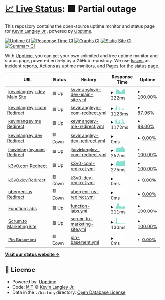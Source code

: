 # [📈 Live Status](https://kevinlangleyjr.upptime.js.org): <!--live status--> **🟧 Partial outage**

This repository contains the open-source uptime monitor and status page for [Kevin Langley Jr.](https://kevinlangleyjr.dev), powered by [Upptime](https://github.com/upptime/upptime).

[![Uptime CI](https://github.com/kevinlangleyjr/upptime/workflows/Uptime%20CI/badge.svg)](https://github.com/kevinlangleyjr/upptime/actions?query=workflow%3A%22Uptime+CI%22)
[![Response Time CI](https://github.com/kevinlangleyjr/upptime/workflows/Response%20Time%20CI/badge.svg)](https://github.com/kevinlangleyjr/upptime/actions?query=workflow%3A%22Response+Time+CI%22)
[![Graphs CI](https://github.com/kevinlangleyjr/upptime/workflows/Graphs%20CI/badge.svg)](https://github.com/kevinlangleyjr/upptime/actions?query=workflow%3A%22Graphs+CI%22)
[![Static Site CI](https://github.com/kevinlangleyjr/upptime/workflows/Static%20Site%20CI/badge.svg)](https://github.com/kevinlangleyjr/upptime/actions?query=workflow%3A%22Static+Site+CI%22)
[![Summary CI](https://github.com/kevinlangleyjr/upptime/workflows/Summary%20CI/badge.svg)](https://github.com/kevinlangleyjr/upptime/actions?query=workflow%3A%22Summary+CI%22)

With [Upptime](https://upptime.js.org), you can get your own unlimited and free uptime monitor and status page, powered entirely by a GitHub repository. We use [Issues](https://github.com/kevinlangleyjr/upptime/issues) as incident reports, [Actions](https://github.com/kevinlangleyjr/upptime/actions) as uptime monitors, and [Pages](https://kevinlangleyjr.upptime.js.org) for the status page.

<!--start: status pages-->
<!-- This summary is generated by Upptime (https://github.com/upptime/upptime) -->
<!-- Do not edit this manually, your changes will be overwritten -->
<!-- prettier-ignore -->
| URL | Status | History | Response Time | Uptime |
| --- | ------ | ------- | ------------- | ------ |
| <img alt="" src="https://icons.duckduckgo.com/ip3/kevinlangleyjr.dev.ico" height="13"> [kevinlangleyjr.dev Main Site](https://kevinlangleyjr.dev) | 🟩 Up | [kevinlangleyjr-dev-main-site.yml](https://github.com/kevinlangleyjr/upptime/commits/HEAD/history/kevinlangleyjr-dev-main-site.yml) | <details><summary><img alt="Response time graph" src="./graphs/kevinlangleyjr-dev-main-site/response-time-week.png" height="20"> 222ms</summary><br><a href="https://status.kevinlangleyjr.dev/history/kevinlangleyjr-dev-main-site"><img alt="Response time 166" src="https://img.shields.io/endpoint?url=https%3A%2F%2Fraw.githubusercontent.com%2Fkevinlangleyjr%2Fupptime%2FHEAD%2Fapi%2Fkevinlangleyjr-dev-main-site%2Fresponse-time.json"></a><br><a href="https://status.kevinlangleyjr.dev/history/kevinlangleyjr-dev-main-site"><img alt="24-hour response time 255" src="https://img.shields.io/endpoint?url=https%3A%2F%2Fraw.githubusercontent.com%2Fkevinlangleyjr%2Fupptime%2FHEAD%2Fapi%2Fkevinlangleyjr-dev-main-site%2Fresponse-time-day.json"></a><br><a href="https://status.kevinlangleyjr.dev/history/kevinlangleyjr-dev-main-site"><img alt="7-day response time 222" src="https://img.shields.io/endpoint?url=https%3A%2F%2Fraw.githubusercontent.com%2Fkevinlangleyjr%2Fupptime%2FHEAD%2Fapi%2Fkevinlangleyjr-dev-main-site%2Fresponse-time-week.json"></a><br><a href="https://status.kevinlangleyjr.dev/history/kevinlangleyjr-dev-main-site"><img alt="30-day response time 211" src="https://img.shields.io/endpoint?url=https%3A%2F%2Fraw.githubusercontent.com%2Fkevinlangleyjr%2Fupptime%2FHEAD%2Fapi%2Fkevinlangleyjr-dev-main-site%2Fresponse-time-month.json"></a><br><a href="https://status.kevinlangleyjr.dev/history/kevinlangleyjr-dev-main-site"><img alt="1-year response time 155" src="https://img.shields.io/endpoint?url=https%3A%2F%2Fraw.githubusercontent.com%2Fkevinlangleyjr%2Fupptime%2FHEAD%2Fapi%2Fkevinlangleyjr-dev-main-site%2Fresponse-time-year.json"></a></details> | <details><summary><a href="https://status.kevinlangleyjr.dev/history/kevinlangleyjr-dev-main-site">100.00%</a></summary><a href="https://status.kevinlangleyjr.dev/history/kevinlangleyjr-dev-main-site"><img alt="All-time uptime 99.94%" src="https://img.shields.io/endpoint?url=https%3A%2F%2Fraw.githubusercontent.com%2Fkevinlangleyjr%2Fupptime%2FHEAD%2Fapi%2Fkevinlangleyjr-dev-main-site%2Fuptime.json"></a><br><a href="https://status.kevinlangleyjr.dev/history/kevinlangleyjr-dev-main-site"><img alt="24-hour uptime 100.00%" src="https://img.shields.io/endpoint?url=https%3A%2F%2Fraw.githubusercontent.com%2Fkevinlangleyjr%2Fupptime%2FHEAD%2Fapi%2Fkevinlangleyjr-dev-main-site%2Fuptime-day.json"></a><br><a href="https://status.kevinlangleyjr.dev/history/kevinlangleyjr-dev-main-site"><img alt="7-day uptime 100.00%" src="https://img.shields.io/endpoint?url=https%3A%2F%2Fraw.githubusercontent.com%2Fkevinlangleyjr%2Fupptime%2FHEAD%2Fapi%2Fkevinlangleyjr-dev-main-site%2Fuptime-week.json"></a><br><a href="https://status.kevinlangleyjr.dev/history/kevinlangleyjr-dev-main-site"><img alt="30-day uptime 100.00%" src="https://img.shields.io/endpoint?url=https%3A%2F%2Fraw.githubusercontent.com%2Fkevinlangleyjr%2Fupptime%2FHEAD%2Fapi%2Fkevinlangleyjr-dev-main-site%2Fuptime-month.json"></a><br><a href="https://status.kevinlangleyjr.dev/history/kevinlangleyjr-dev-main-site"><img alt="1-year uptime 99.89%" src="https://img.shields.io/endpoint?url=https%3A%2F%2Fraw.githubusercontent.com%2Fkevinlangleyjr%2Fupptime%2FHEAD%2Fapi%2Fkevinlangleyjr-dev-main-site%2Fuptime-year.json"></a></details>
| <img alt="" src="https://icons.duckduckgo.com/ip3/kevinlangleyjr.com.ico" height="13"> [kevinlangleyjr.com Redirect](https://kevinlangleyjr.com) | 🟩 Up | [kevinlangleyjr-com-redirect.yml](https://github.com/kevinlangleyjr/upptime/commits/HEAD/history/kevinlangleyjr-com-redirect.yml) | <details><summary><img alt="Response time graph" src="./graphs/kevinlangleyjr-com-redirect/response-time-week.png" height="20"> 1123ms</summary><br><a href="https://status.kevinlangleyjr.dev/history/kevinlangleyjr-com-redirect"><img alt="Response time 506" src="https://img.shields.io/endpoint?url=https%3A%2F%2Fraw.githubusercontent.com%2Fkevinlangleyjr%2Fupptime%2FHEAD%2Fapi%2Fkevinlangleyjr-com-redirect%2Fresponse-time.json"></a><br><a href="https://status.kevinlangleyjr.dev/history/kevinlangleyjr-com-redirect"><img alt="24-hour response time 855" src="https://img.shields.io/endpoint?url=https%3A%2F%2Fraw.githubusercontent.com%2Fkevinlangleyjr%2Fupptime%2FHEAD%2Fapi%2Fkevinlangleyjr-com-redirect%2Fresponse-time-day.json"></a><br><a href="https://status.kevinlangleyjr.dev/history/kevinlangleyjr-com-redirect"><img alt="7-day response time 1123" src="https://img.shields.io/endpoint?url=https%3A%2F%2Fraw.githubusercontent.com%2Fkevinlangleyjr%2Fupptime%2FHEAD%2Fapi%2Fkevinlangleyjr-com-redirect%2Fresponse-time-week.json"></a><br><a href="https://status.kevinlangleyjr.dev/history/kevinlangleyjr-com-redirect"><img alt="30-day response time 1191" src="https://img.shields.io/endpoint?url=https%3A%2F%2Fraw.githubusercontent.com%2Fkevinlangleyjr%2Fupptime%2FHEAD%2Fapi%2Fkevinlangleyjr-com-redirect%2Fresponse-time-month.json"></a><br><a href="https://status.kevinlangleyjr.dev/history/kevinlangleyjr-com-redirect"><img alt="1-year response time 560" src="https://img.shields.io/endpoint?url=https%3A%2F%2Fraw.githubusercontent.com%2Fkevinlangleyjr%2Fupptime%2FHEAD%2Fapi%2Fkevinlangleyjr-com-redirect%2Fresponse-time-year.json"></a></details> | <details><summary><a href="https://status.kevinlangleyjr.dev/history/kevinlangleyjr-com-redirect">87.96%</a></summary><a href="https://status.kevinlangleyjr.dev/history/kevinlangleyjr-com-redirect"><img alt="All-time uptime 91.04%" src="https://img.shields.io/endpoint?url=https%3A%2F%2Fraw.githubusercontent.com%2Fkevinlangleyjr%2Fupptime%2FHEAD%2Fapi%2Fkevinlangleyjr-com-redirect%2Fuptime.json"></a><br><a href="https://status.kevinlangleyjr.dev/history/kevinlangleyjr-com-redirect"><img alt="24-hour uptime 88.31%" src="https://img.shields.io/endpoint?url=https%3A%2F%2Fraw.githubusercontent.com%2Fkevinlangleyjr%2Fupptime%2FHEAD%2Fapi%2Fkevinlangleyjr-com-redirect%2Fuptime-day.json"></a><br><a href="https://status.kevinlangleyjr.dev/history/kevinlangleyjr-com-redirect"><img alt="7-day uptime 87.96%" src="https://img.shields.io/endpoint?url=https%3A%2F%2Fraw.githubusercontent.com%2Fkevinlangleyjr%2Fupptime%2FHEAD%2Fapi%2Fkevinlangleyjr-com-redirect%2Fuptime-week.json"></a><br><a href="https://status.kevinlangleyjr.dev/history/kevinlangleyjr-com-redirect"><img alt="30-day uptime 96.22%" src="https://img.shields.io/endpoint?url=https%3A%2F%2Fraw.githubusercontent.com%2Fkevinlangleyjr%2Fupptime%2FHEAD%2Fapi%2Fkevinlangleyjr-com-redirect%2Fuptime-month.json"></a><br><a href="https://status.kevinlangleyjr.dev/history/kevinlangleyjr-com-redirect"><img alt="1-year uptime 74.13%" src="https://img.shields.io/endpoint?url=https%3A%2F%2Fraw.githubusercontent.com%2Fkevinlangleyjr%2Fupptime%2FHEAD%2Fapi%2Fkevinlangleyjr-com-redirect%2Fuptime-year.json"></a></details>
| <img alt="" src="https://icons.duckduckgo.com/ip3/kevinlangley.me.ico" height="13"> [kevinlangley.me Redirect](https://kevinlangley.me) | 🟩 Up | [kevinlangley-me-redirect.yml](https://github.com/kevinlangleyjr/upptime/commits/HEAD/history/kevinlangley-me-redirect.yml) | <details><summary><img alt="Response time graph" src="./graphs/kevinlangley-me-redirect/response-time-week.png" height="20"> 1172ms</summary><br><a href="https://status.kevinlangleyjr.dev/history/kevinlangley-me-redirect"><img alt="Response time 681" src="https://img.shields.io/endpoint?url=https%3A%2F%2Fraw.githubusercontent.com%2Fkevinlangleyjr%2Fupptime%2FHEAD%2Fapi%2Fkevinlangley-me-redirect%2Fresponse-time.json"></a><br><a href="https://status.kevinlangleyjr.dev/history/kevinlangley-me-redirect"><img alt="24-hour response time 733" src="https://img.shields.io/endpoint?url=https%3A%2F%2Fraw.githubusercontent.com%2Fkevinlangleyjr%2Fupptime%2FHEAD%2Fapi%2Fkevinlangley-me-redirect%2Fresponse-time-day.json"></a><br><a href="https://status.kevinlangleyjr.dev/history/kevinlangley-me-redirect"><img alt="7-day response time 1172" src="https://img.shields.io/endpoint?url=https%3A%2F%2Fraw.githubusercontent.com%2Fkevinlangleyjr%2Fupptime%2FHEAD%2Fapi%2Fkevinlangley-me-redirect%2Fresponse-time-week.json"></a><br><a href="https://status.kevinlangleyjr.dev/history/kevinlangley-me-redirect"><img alt="30-day response time 1299" src="https://img.shields.io/endpoint?url=https%3A%2F%2Fraw.githubusercontent.com%2Fkevinlangleyjr%2Fupptime%2FHEAD%2Fapi%2Fkevinlangley-me-redirect%2Fresponse-time-month.json"></a><br><a href="https://status.kevinlangleyjr.dev/history/kevinlangley-me-redirect"><img alt="1-year response time 847" src="https://img.shields.io/endpoint?url=https%3A%2F%2Fraw.githubusercontent.com%2Fkevinlangleyjr%2Fupptime%2FHEAD%2Fapi%2Fkevinlangley-me-redirect%2Fresponse-time-year.json"></a></details> | <details><summary><a href="https://status.kevinlangleyjr.dev/history/kevinlangley-me-redirect">88.00%</a></summary><a href="https://status.kevinlangleyjr.dev/history/kevinlangley-me-redirect"><img alt="All-time uptime 83.96%" src="https://img.shields.io/endpoint?url=https%3A%2F%2Fraw.githubusercontent.com%2Fkevinlangleyjr%2Fupptime%2FHEAD%2Fapi%2Fkevinlangley-me-redirect%2Fuptime.json"></a><br><a href="https://status.kevinlangleyjr.dev/history/kevinlangley-me-redirect"><img alt="24-hour uptime 88.46%" src="https://img.shields.io/endpoint?url=https%3A%2F%2Fraw.githubusercontent.com%2Fkevinlangleyjr%2Fupptime%2FHEAD%2Fapi%2Fkevinlangley-me-redirect%2Fuptime-day.json"></a><br><a href="https://status.kevinlangleyjr.dev/history/kevinlangley-me-redirect"><img alt="7-day uptime 88.00%" src="https://img.shields.io/endpoint?url=https%3A%2F%2Fraw.githubusercontent.com%2Fkevinlangleyjr%2Fupptime%2FHEAD%2Fapi%2Fkevinlangley-me-redirect%2Fuptime-week.json"></a><br><a href="https://status.kevinlangleyjr.dev/history/kevinlangley-me-redirect"><img alt="30-day uptime 89.17%" src="https://img.shields.io/endpoint?url=https%3A%2F%2Fraw.githubusercontent.com%2Fkevinlangleyjr%2Fupptime%2FHEAD%2Fapi%2Fkevinlangley-me-redirect%2Fuptime-month.json"></a><br><a href="https://status.kevinlangleyjr.dev/history/kevinlangley-me-redirect"><img alt="1-year uptime 53.58%" src="https://img.shields.io/endpoint?url=https%3A%2F%2Fraw.githubusercontent.com%2Fkevinlangleyjr%2Fupptime%2FHEAD%2Fapi%2Fkevinlangley-me-redirect%2Fuptime-year.json"></a></details>
| <img alt="" src="https://icons.duckduckgo.com/ip3/kevinlangley.dev.ico" height="13"> [kevinlangley.dev Redirect](https://kevinlangley.dev) | 🟥 Down | [kevinlangley-dev-redirect.yml](https://github.com/kevinlangleyjr/upptime/commits/HEAD/history/kevinlangley-dev-redirect.yml) | <details><summary><img alt="Response time graph" src="./graphs/kevinlangley-dev-redirect/response-time-week.png" height="20"> 0ms</summary><br><a href="https://status.kevinlangleyjr.dev/history/kevinlangley-dev-redirect"><img alt="Response time 286" src="https://img.shields.io/endpoint?url=https%3A%2F%2Fraw.githubusercontent.com%2Fkevinlangleyjr%2Fupptime%2FHEAD%2Fapi%2Fkevinlangley-dev-redirect%2Fresponse-time.json"></a><br><a href="https://status.kevinlangleyjr.dev/history/kevinlangley-dev-redirect"><img alt="24-hour response time 0" src="https://img.shields.io/endpoint?url=https%3A%2F%2Fraw.githubusercontent.com%2Fkevinlangleyjr%2Fupptime%2FHEAD%2Fapi%2Fkevinlangley-dev-redirect%2Fresponse-time-day.json"></a><br><a href="https://status.kevinlangleyjr.dev/history/kevinlangley-dev-redirect"><img alt="7-day response time 0" src="https://img.shields.io/endpoint?url=https%3A%2F%2Fraw.githubusercontent.com%2Fkevinlangleyjr%2Fupptime%2FHEAD%2Fapi%2Fkevinlangley-dev-redirect%2Fresponse-time-week.json"></a><br><a href="https://status.kevinlangleyjr.dev/history/kevinlangley-dev-redirect"><img alt="30-day response time 228" src="https://img.shields.io/endpoint?url=https%3A%2F%2Fraw.githubusercontent.com%2Fkevinlangleyjr%2Fupptime%2FHEAD%2Fapi%2Fkevinlangley-dev-redirect%2Fresponse-time-month.json"></a><br><a href="https://status.kevinlangleyjr.dev/history/kevinlangley-dev-redirect"><img alt="1-year response time 290" src="https://img.shields.io/endpoint?url=https%3A%2F%2Fraw.githubusercontent.com%2Fkevinlangleyjr%2Fupptime%2FHEAD%2Fapi%2Fkevinlangley-dev-redirect%2Fresponse-time-year.json"></a></details> | <details><summary><a href="https://status.kevinlangleyjr.dev/history/kevinlangley-dev-redirect">0.00%</a></summary><a href="https://status.kevinlangleyjr.dev/history/kevinlangley-dev-redirect"><img alt="All-time uptime 75.95%" src="https://img.shields.io/endpoint?url=https%3A%2F%2Fraw.githubusercontent.com%2Fkevinlangleyjr%2Fupptime%2FHEAD%2Fapi%2Fkevinlangley-dev-redirect%2Fuptime.json"></a><br><a href="https://status.kevinlangleyjr.dev/history/kevinlangley-dev-redirect"><img alt="24-hour uptime 0.00%" src="https://img.shields.io/endpoint?url=https%3A%2F%2Fraw.githubusercontent.com%2Fkevinlangleyjr%2Fupptime%2FHEAD%2Fapi%2Fkevinlangley-dev-redirect%2Fuptime-day.json"></a><br><a href="https://status.kevinlangleyjr.dev/history/kevinlangley-dev-redirect"><img alt="7-day uptime 0.00%" src="https://img.shields.io/endpoint?url=https%3A%2F%2Fraw.githubusercontent.com%2Fkevinlangleyjr%2Fupptime%2FHEAD%2Fapi%2Fkevinlangley-dev-redirect%2Fuptime-week.json"></a><br><a href="https://status.kevinlangleyjr.dev/history/kevinlangley-dev-redirect"><img alt="30-day uptime 10.62%" src="https://img.shields.io/endpoint?url=https%3A%2F%2Fraw.githubusercontent.com%2Fkevinlangleyjr%2Fupptime%2FHEAD%2Fapi%2Fkevinlangley-dev-redirect%2Fuptime-month.json"></a><br><a href="https://status.kevinlangleyjr.dev/history/kevinlangley-dev-redirect"><img alt="1-year uptime 92.43%" src="https://img.shields.io/endpoint?url=https%3A%2F%2Fraw.githubusercontent.com%2Fkevinlangleyjr%2Fupptime%2FHEAD%2Fapi%2Fkevinlangley-dev-redirect%2Fuptime-year.json"></a></details>
| <img alt="" src="https://icons.duckduckgo.com/ip3/jkevinlangley.com.ico" height="13"> [jkevinlangley.com Redirect](https://jkevinlangley.com) | 🟩 Up | [jkevinlangley-com-redirect.yml](https://github.com/kevinlangleyjr/upptime/commits/HEAD/history/jkevinlangley-com-redirect.yml) | <details><summary><img alt="Response time graph" src="./graphs/jkevinlangley-com-redirect/response-time-week.png" height="20"> 257ms</summary><br><a href="https://status.kevinlangleyjr.dev/history/jkevinlangley-com-redirect"><img alt="Response time 194" src="https://img.shields.io/endpoint?url=https%3A%2F%2Fraw.githubusercontent.com%2Fkevinlangleyjr%2Fupptime%2FHEAD%2Fapi%2Fjkevinlangley-com-redirect%2Fresponse-time.json"></a><br><a href="https://status.kevinlangleyjr.dev/history/jkevinlangley-com-redirect"><img alt="24-hour response time 226" src="https://img.shields.io/endpoint?url=https%3A%2F%2Fraw.githubusercontent.com%2Fkevinlangleyjr%2Fupptime%2FHEAD%2Fapi%2Fjkevinlangley-com-redirect%2Fresponse-time-day.json"></a><br><a href="https://status.kevinlangleyjr.dev/history/jkevinlangley-com-redirect"><img alt="7-day response time 257" src="https://img.shields.io/endpoint?url=https%3A%2F%2Fraw.githubusercontent.com%2Fkevinlangleyjr%2Fupptime%2FHEAD%2Fapi%2Fjkevinlangley-com-redirect%2Fresponse-time-week.json"></a><br><a href="https://status.kevinlangleyjr.dev/history/jkevinlangley-com-redirect"><img alt="30-day response time 289" src="https://img.shields.io/endpoint?url=https%3A%2F%2Fraw.githubusercontent.com%2Fkevinlangleyjr%2Fupptime%2FHEAD%2Fapi%2Fjkevinlangley-com-redirect%2Fresponse-time-month.json"></a><br><a href="https://status.kevinlangleyjr.dev/history/jkevinlangley-com-redirect"><img alt="1-year response time 197" src="https://img.shields.io/endpoint?url=https%3A%2F%2Fraw.githubusercontent.com%2Fkevinlangleyjr%2Fupptime%2FHEAD%2Fapi%2Fjkevinlangley-com-redirect%2Fresponse-time-year.json"></a></details> | <details><summary><a href="https://status.kevinlangleyjr.dev/history/jkevinlangley-com-redirect">100.00%</a></summary><a href="https://status.kevinlangleyjr.dev/history/jkevinlangley-com-redirect"><img alt="All-time uptime 99.81%" src="https://img.shields.io/endpoint?url=https%3A%2F%2Fraw.githubusercontent.com%2Fkevinlangleyjr%2Fupptime%2FHEAD%2Fapi%2Fjkevinlangley-com-redirect%2Fuptime.json"></a><br><a href="https://status.kevinlangleyjr.dev/history/jkevinlangley-com-redirect"><img alt="24-hour uptime 100.00%" src="https://img.shields.io/endpoint?url=https%3A%2F%2Fraw.githubusercontent.com%2Fkevinlangleyjr%2Fupptime%2FHEAD%2Fapi%2Fjkevinlangley-com-redirect%2Fuptime-day.json"></a><br><a href="https://status.kevinlangleyjr.dev/history/jkevinlangley-com-redirect"><img alt="7-day uptime 100.00%" src="https://img.shields.io/endpoint?url=https%3A%2F%2Fraw.githubusercontent.com%2Fkevinlangleyjr%2Fupptime%2FHEAD%2Fapi%2Fjkevinlangley-com-redirect%2Fuptime-week.json"></a><br><a href="https://status.kevinlangleyjr.dev/history/jkevinlangley-com-redirect"><img alt="30-day uptime 99.90%" src="https://img.shields.io/endpoint?url=https%3A%2F%2Fraw.githubusercontent.com%2Fkevinlangleyjr%2Fupptime%2FHEAD%2Fapi%2Fjkevinlangley-com-redirect%2Fuptime-month.json"></a><br><a href="https://status.kevinlangleyjr.dev/history/jkevinlangley-com-redirect"><img alt="1-year uptime 99.53%" src="https://img.shields.io/endpoint?url=https%3A%2F%2Fraw.githubusercontent.com%2Fkevinlangleyjr%2Fupptime%2FHEAD%2Fapi%2Fjkevinlangley-com-redirect%2Fuptime-year.json"></a></details>
| <img alt="" src="https://icons.duckduckgo.com/ip3/k3v0.com.ico" height="13"> [k3v0.com Redirect](https://k3v0.com) | 🟩 Up | [k3v0-com-redirect.yml](https://github.com/kevinlangleyjr/upptime/commits/HEAD/history/k3v0-com-redirect.yml) | <details><summary><img alt="Response time graph" src="./graphs/k3v0-com-redirect/response-time-week.png" height="20"> 275ms</summary><br><a href="https://status.kevinlangleyjr.dev/history/k3v0-com-redirect"><img alt="Response time 199" src="https://img.shields.io/endpoint?url=https%3A%2F%2Fraw.githubusercontent.com%2Fkevinlangleyjr%2Fupptime%2FHEAD%2Fapi%2Fk3v0-com-redirect%2Fresponse-time.json"></a><br><a href="https://status.kevinlangleyjr.dev/history/k3v0-com-redirect"><img alt="24-hour response time 254" src="https://img.shields.io/endpoint?url=https%3A%2F%2Fraw.githubusercontent.com%2Fkevinlangleyjr%2Fupptime%2FHEAD%2Fapi%2Fk3v0-com-redirect%2Fresponse-time-day.json"></a><br><a href="https://status.kevinlangleyjr.dev/history/k3v0-com-redirect"><img alt="7-day response time 275" src="https://img.shields.io/endpoint?url=https%3A%2F%2Fraw.githubusercontent.com%2Fkevinlangleyjr%2Fupptime%2FHEAD%2Fapi%2Fk3v0-com-redirect%2Fresponse-time-week.json"></a><br><a href="https://status.kevinlangleyjr.dev/history/k3v0-com-redirect"><img alt="30-day response time 268" src="https://img.shields.io/endpoint?url=https%3A%2F%2Fraw.githubusercontent.com%2Fkevinlangleyjr%2Fupptime%2FHEAD%2Fapi%2Fk3v0-com-redirect%2Fresponse-time-month.json"></a><br><a href="https://status.kevinlangleyjr.dev/history/k3v0-com-redirect"><img alt="1-year response time 194" src="https://img.shields.io/endpoint?url=https%3A%2F%2Fraw.githubusercontent.com%2Fkevinlangleyjr%2Fupptime%2FHEAD%2Fapi%2Fk3v0-com-redirect%2Fresponse-time-year.json"></a></details> | <details><summary><a href="https://status.kevinlangleyjr.dev/history/k3v0-com-redirect">100.00%</a></summary><a href="https://status.kevinlangleyjr.dev/history/k3v0-com-redirect"><img alt="All-time uptime 99.39%" src="https://img.shields.io/endpoint?url=https%3A%2F%2Fraw.githubusercontent.com%2Fkevinlangleyjr%2Fupptime%2FHEAD%2Fapi%2Fk3v0-com-redirect%2Fuptime.json"></a><br><a href="https://status.kevinlangleyjr.dev/history/k3v0-com-redirect"><img alt="24-hour uptime 100.00%" src="https://img.shields.io/endpoint?url=https%3A%2F%2Fraw.githubusercontent.com%2Fkevinlangleyjr%2Fupptime%2FHEAD%2Fapi%2Fk3v0-com-redirect%2Fuptime-day.json"></a><br><a href="https://status.kevinlangleyjr.dev/history/k3v0-com-redirect"><img alt="7-day uptime 100.00%" src="https://img.shields.io/endpoint?url=https%3A%2F%2Fraw.githubusercontent.com%2Fkevinlangleyjr%2Fupptime%2FHEAD%2Fapi%2Fk3v0-com-redirect%2Fuptime-week.json"></a><br><a href="https://status.kevinlangleyjr.dev/history/k3v0-com-redirect"><img alt="30-day uptime 99.90%" src="https://img.shields.io/endpoint?url=https%3A%2F%2Fraw.githubusercontent.com%2Fkevinlangleyjr%2Fupptime%2FHEAD%2Fapi%2Fk3v0-com-redirect%2Fuptime-month.json"></a><br><a href="https://status.kevinlangleyjr.dev/history/k3v0-com-redirect"><img alt="1-year uptime 99.88%" src="https://img.shields.io/endpoint?url=https%3A%2F%2Fraw.githubusercontent.com%2Fkevinlangleyjr%2Fupptime%2FHEAD%2Fapi%2Fk3v0-com-redirect%2Fuptime-year.json"></a></details>
| <img alt="" src="https://icons.duckduckgo.com/ip3/k3v0.dev.ico" height="13"> [k3v0.dev Redirect](https://k3v0.dev) | 🟥 Down | [k3v0-dev-redirect.yml](https://github.com/kevinlangleyjr/upptime/commits/HEAD/history/k3v0-dev-redirect.yml) | <details><summary><img alt="Response time graph" src="./graphs/k3v0-dev-redirect/response-time-week.png" height="20"> 0ms</summary><br><a href="https://status.kevinlangleyjr.dev/history/k3v0-dev-redirect"><img alt="Response time 182" src="https://img.shields.io/endpoint?url=https%3A%2F%2Fraw.githubusercontent.com%2Fkevinlangleyjr%2Fupptime%2FHEAD%2Fapi%2Fk3v0-dev-redirect%2Fresponse-time.json"></a><br><a href="https://status.kevinlangleyjr.dev/history/k3v0-dev-redirect"><img alt="24-hour response time 0" src="https://img.shields.io/endpoint?url=https%3A%2F%2Fraw.githubusercontent.com%2Fkevinlangleyjr%2Fupptime%2FHEAD%2Fapi%2Fk3v0-dev-redirect%2Fresponse-time-day.json"></a><br><a href="https://status.kevinlangleyjr.dev/history/k3v0-dev-redirect"><img alt="7-day response time 0" src="https://img.shields.io/endpoint?url=https%3A%2F%2Fraw.githubusercontent.com%2Fkevinlangleyjr%2Fupptime%2FHEAD%2Fapi%2Fk3v0-dev-redirect%2Fresponse-time-week.json"></a><br><a href="https://status.kevinlangleyjr.dev/history/k3v0-dev-redirect"><img alt="30-day response time 186" src="https://img.shields.io/endpoint?url=https%3A%2F%2Fraw.githubusercontent.com%2Fkevinlangleyjr%2Fupptime%2FHEAD%2Fapi%2Fk3v0-dev-redirect%2Fresponse-time-month.json"></a><br><a href="https://status.kevinlangleyjr.dev/history/k3v0-dev-redirect"><img alt="1-year response time 182" src="https://img.shields.io/endpoint?url=https%3A%2F%2Fraw.githubusercontent.com%2Fkevinlangleyjr%2Fupptime%2FHEAD%2Fapi%2Fk3v0-dev-redirect%2Fresponse-time-year.json"></a></details> | <details><summary><a href="https://status.kevinlangleyjr.dev/history/k3v0-dev-redirect">0.00%</a></summary><a href="https://status.kevinlangleyjr.dev/history/k3v0-dev-redirect"><img alt="All-time uptime 80.85%" src="https://img.shields.io/endpoint?url=https%3A%2F%2Fraw.githubusercontent.com%2Fkevinlangleyjr%2Fupptime%2FHEAD%2Fapi%2Fk3v0-dev-redirect%2Fuptime.json"></a><br><a href="https://status.kevinlangleyjr.dev/history/k3v0-dev-redirect"><img alt="24-hour uptime 0.00%" src="https://img.shields.io/endpoint?url=https%3A%2F%2Fraw.githubusercontent.com%2Fkevinlangleyjr%2Fupptime%2FHEAD%2Fapi%2Fk3v0-dev-redirect%2Fuptime-day.json"></a><br><a href="https://status.kevinlangleyjr.dev/history/k3v0-dev-redirect"><img alt="7-day uptime 0.00%" src="https://img.shields.io/endpoint?url=https%3A%2F%2Fraw.githubusercontent.com%2Fkevinlangleyjr%2Fupptime%2FHEAD%2Fapi%2Fk3v0-dev-redirect%2Fuptime-week.json"></a><br><a href="https://status.kevinlangleyjr.dev/history/k3v0-dev-redirect"><img alt="30-day uptime 8.72%" src="https://img.shields.io/endpoint?url=https%3A%2F%2Fraw.githubusercontent.com%2Fkevinlangleyjr%2Fupptime%2FHEAD%2Fapi%2Fk3v0-dev-redirect%2Fuptime-month.json"></a><br><a href="https://status.kevinlangleyjr.dev/history/k3v0-dev-redirect"><img alt="1-year uptime 92.27%" src="https://img.shields.io/endpoint?url=https%3A%2F%2Fraw.githubusercontent.com%2Fkevinlangleyjr%2Fupptime%2FHEAD%2Fapi%2Fk3v0-dev-redirect%2Fuptime-year.json"></a></details>
| <img alt="" src="https://icons.duckduckgo.com/ip3/ubergeni.us.ico" height="13"> [ubergeni.us Redirect](https://ubergeni.us) | 🟥 Down | [ubergeni-us-redirect.yml](https://github.com/kevinlangleyjr/upptime/commits/HEAD/history/ubergeni-us-redirect.yml) | <details><summary><img alt="Response time graph" src="./graphs/ubergeni-us-redirect/response-time-week.png" height="20"> 0ms</summary><br><a href="https://status.kevinlangleyjr.dev/history/ubergeni-us-redirect"><img alt="Response time 180" src="https://img.shields.io/endpoint?url=https%3A%2F%2Fraw.githubusercontent.com%2Fkevinlangleyjr%2Fupptime%2FHEAD%2Fapi%2Fubergeni-us-redirect%2Fresponse-time.json"></a><br><a href="https://status.kevinlangleyjr.dev/history/ubergeni-us-redirect"><img alt="24-hour response time 0" src="https://img.shields.io/endpoint?url=https%3A%2F%2Fraw.githubusercontent.com%2Fkevinlangleyjr%2Fupptime%2FHEAD%2Fapi%2Fubergeni-us-redirect%2Fresponse-time-day.json"></a><br><a href="https://status.kevinlangleyjr.dev/history/ubergeni-us-redirect"><img alt="7-day response time 0" src="https://img.shields.io/endpoint?url=https%3A%2F%2Fraw.githubusercontent.com%2Fkevinlangleyjr%2Fupptime%2FHEAD%2Fapi%2Fubergeni-us-redirect%2Fresponse-time-week.json"></a><br><a href="https://status.kevinlangleyjr.dev/history/ubergeni-us-redirect"><img alt="30-day response time 124" src="https://img.shields.io/endpoint?url=https%3A%2F%2Fraw.githubusercontent.com%2Fkevinlangleyjr%2Fupptime%2FHEAD%2Fapi%2Fubergeni-us-redirect%2Fresponse-time-month.json"></a><br><a href="https://status.kevinlangleyjr.dev/history/ubergeni-us-redirect"><img alt="1-year response time 202" src="https://img.shields.io/endpoint?url=https%3A%2F%2Fraw.githubusercontent.com%2Fkevinlangleyjr%2Fupptime%2FHEAD%2Fapi%2Fubergeni-us-redirect%2Fresponse-time-year.json"></a></details> | <details><summary><a href="https://status.kevinlangleyjr.dev/history/ubergeni-us-redirect">0.00%</a></summary><a href="https://status.kevinlangleyjr.dev/history/ubergeni-us-redirect"><img alt="All-time uptime 72.90%" src="https://img.shields.io/endpoint?url=https%3A%2F%2Fraw.githubusercontent.com%2Fkevinlangleyjr%2Fupptime%2FHEAD%2Fapi%2Fubergeni-us-redirect%2Fuptime.json"></a><br><a href="https://status.kevinlangleyjr.dev/history/ubergeni-us-redirect"><img alt="24-hour uptime 0.00%" src="https://img.shields.io/endpoint?url=https%3A%2F%2Fraw.githubusercontent.com%2Fkevinlangleyjr%2Fupptime%2FHEAD%2Fapi%2Fubergeni-us-redirect%2Fuptime-day.json"></a><br><a href="https://status.kevinlangleyjr.dev/history/ubergeni-us-redirect"><img alt="7-day uptime 0.00%" src="https://img.shields.io/endpoint?url=https%3A%2F%2Fraw.githubusercontent.com%2Fkevinlangleyjr%2Fupptime%2FHEAD%2Fapi%2Fubergeni-us-redirect%2Fuptime-week.json"></a><br><a href="https://status.kevinlangleyjr.dev/history/ubergeni-us-redirect"><img alt="30-day uptime 1.45%" src="https://img.shields.io/endpoint?url=https%3A%2F%2Fraw.githubusercontent.com%2Fkevinlangleyjr%2Fupptime%2FHEAD%2Fapi%2Fubergeni-us-redirect%2Fuptime-month.json"></a><br><a href="https://status.kevinlangleyjr.dev/history/ubergeni-us-redirect"><img alt="1-year uptime 21.79%" src="https://img.shields.io/endpoint?url=https%3A%2F%2Fraw.githubusercontent.com%2Fkevinlangleyjr%2Fupptime%2FHEAD%2Fapi%2Fubergeni-us-redirect%2Fuptime-year.json"></a></details>
| <img alt="" src="https://icons.duckduckgo.com/ip3/functionlabs.io.ico" height="13"> [Function Labs](https://functionlabs.io) | 🟩 Up | [function-labs.yml](https://github.com/kevinlangleyjr/upptime/commits/HEAD/history/function-labs.yml) | <details><summary><img alt="Response time graph" src="./graphs/function-labs/response-time-week.png" height="20"> 211ms</summary><br><a href="https://status.kevinlangleyjr.dev/history/function-labs"><img alt="Response time 234" src="https://img.shields.io/endpoint?url=https%3A%2F%2Fraw.githubusercontent.com%2Fkevinlangleyjr%2Fupptime%2FHEAD%2Fapi%2Ffunction-labs%2Fresponse-time.json"></a><br><a href="https://status.kevinlangleyjr.dev/history/function-labs"><img alt="24-hour response time 290" src="https://img.shields.io/endpoint?url=https%3A%2F%2Fraw.githubusercontent.com%2Fkevinlangleyjr%2Fupptime%2FHEAD%2Fapi%2Ffunction-labs%2Fresponse-time-day.json"></a><br><a href="https://status.kevinlangleyjr.dev/history/function-labs"><img alt="7-day response time 211" src="https://img.shields.io/endpoint?url=https%3A%2F%2Fraw.githubusercontent.com%2Fkevinlangleyjr%2Fupptime%2FHEAD%2Fapi%2Ffunction-labs%2Fresponse-time-week.json"></a><br><a href="https://status.kevinlangleyjr.dev/history/function-labs"><img alt="30-day response time 316" src="https://img.shields.io/endpoint?url=https%3A%2F%2Fraw.githubusercontent.com%2Fkevinlangleyjr%2Fupptime%2FHEAD%2Fapi%2Ffunction-labs%2Fresponse-time-month.json"></a><br><a href="https://status.kevinlangleyjr.dev/history/function-labs"><img alt="1-year response time 230" src="https://img.shields.io/endpoint?url=https%3A%2F%2Fraw.githubusercontent.com%2Fkevinlangleyjr%2Fupptime%2FHEAD%2Fapi%2Ffunction-labs%2Fresponse-time-year.json"></a></details> | <details><summary><a href="https://status.kevinlangleyjr.dev/history/function-labs">100.00%</a></summary><a href="https://status.kevinlangleyjr.dev/history/function-labs"><img alt="All-time uptime 91.12%" src="https://img.shields.io/endpoint?url=https%3A%2F%2Fraw.githubusercontent.com%2Fkevinlangleyjr%2Fupptime%2FHEAD%2Fapi%2Ffunction-labs%2Fuptime.json"></a><br><a href="https://status.kevinlangleyjr.dev/history/function-labs"><img alt="24-hour uptime 100.00%" src="https://img.shields.io/endpoint?url=https%3A%2F%2Fraw.githubusercontent.com%2Fkevinlangleyjr%2Fupptime%2FHEAD%2Fapi%2Ffunction-labs%2Fuptime-day.json"></a><br><a href="https://status.kevinlangleyjr.dev/history/function-labs"><img alt="7-day uptime 100.00%" src="https://img.shields.io/endpoint?url=https%3A%2F%2Fraw.githubusercontent.com%2Fkevinlangleyjr%2Fupptime%2FHEAD%2Fapi%2Ffunction-labs%2Fuptime-week.json"></a><br><a href="https://status.kevinlangleyjr.dev/history/function-labs"><img alt="30-day uptime 99.16%" src="https://img.shields.io/endpoint?url=https%3A%2F%2Fraw.githubusercontent.com%2Fkevinlangleyjr%2Fupptime%2FHEAD%2Fapi%2Ffunction-labs%2Fuptime-month.json"></a><br><a href="https://status.kevinlangleyjr.dev/history/function-labs"><img alt="1-year uptime 74.27%" src="https://img.shields.io/endpoint?url=https%3A%2F%2Fraw.githubusercontent.com%2Fkevinlangleyjr%2Fupptime%2FHEAD%2Fapi%2Ffunction-labs%2Fuptime-year.json"></a></details>
| <img alt="" src="https://icons.duckduckgo.com/ip3/scrum.to.ico" height="13"> [Scrum.to Marketing Site](https://scrum.to) | 🟩 Up | [scrum-to-marketing-site.yml](https://github.com/kevinlangleyjr/upptime/commits/HEAD/history/scrum-to-marketing-site.yml) | <details><summary><img alt="Response time graph" src="./graphs/scrum-to-marketing-site/response-time-week.png" height="20"> 130ms</summary><br><a href="https://status.kevinlangleyjr.dev/history/scrum-to-marketing-site"><img alt="Response time 197" src="https://img.shields.io/endpoint?url=https%3A%2F%2Fraw.githubusercontent.com%2Fkevinlangleyjr%2Fupptime%2FHEAD%2Fapi%2Fscrum-to-marketing-site%2Fresponse-time.json"></a><br><a href="https://status.kevinlangleyjr.dev/history/scrum-to-marketing-site"><img alt="24-hour response time 210" src="https://img.shields.io/endpoint?url=https%3A%2F%2Fraw.githubusercontent.com%2Fkevinlangleyjr%2Fupptime%2FHEAD%2Fapi%2Fscrum-to-marketing-site%2Fresponse-time-day.json"></a><br><a href="https://status.kevinlangleyjr.dev/history/scrum-to-marketing-site"><img alt="7-day response time 130" src="https://img.shields.io/endpoint?url=https%3A%2F%2Fraw.githubusercontent.com%2Fkevinlangleyjr%2Fupptime%2FHEAD%2Fapi%2Fscrum-to-marketing-site%2Fresponse-time-week.json"></a><br><a href="https://status.kevinlangleyjr.dev/history/scrum-to-marketing-site"><img alt="30-day response time 206" src="https://img.shields.io/endpoint?url=https%3A%2F%2Fraw.githubusercontent.com%2Fkevinlangleyjr%2Fupptime%2FHEAD%2Fapi%2Fscrum-to-marketing-site%2Fresponse-time-month.json"></a><br><a href="https://status.kevinlangleyjr.dev/history/scrum-to-marketing-site"><img alt="1-year response time 191" src="https://img.shields.io/endpoint?url=https%3A%2F%2Fraw.githubusercontent.com%2Fkevinlangleyjr%2Fupptime%2FHEAD%2Fapi%2Fscrum-to-marketing-site%2Fresponse-time-year.json"></a></details> | <details><summary><a href="https://status.kevinlangleyjr.dev/history/scrum-to-marketing-site">100.00%</a></summary><a href="https://status.kevinlangleyjr.dev/history/scrum-to-marketing-site"><img alt="All-time uptime 99.96%" src="https://img.shields.io/endpoint?url=https%3A%2F%2Fraw.githubusercontent.com%2Fkevinlangleyjr%2Fupptime%2FHEAD%2Fapi%2Fscrum-to-marketing-site%2Fuptime.json"></a><br><a href="https://status.kevinlangleyjr.dev/history/scrum-to-marketing-site"><img alt="24-hour uptime 100.00%" src="https://img.shields.io/endpoint?url=https%3A%2F%2Fraw.githubusercontent.com%2Fkevinlangleyjr%2Fupptime%2FHEAD%2Fapi%2Fscrum-to-marketing-site%2Fuptime-day.json"></a><br><a href="https://status.kevinlangleyjr.dev/history/scrum-to-marketing-site"><img alt="7-day uptime 100.00%" src="https://img.shields.io/endpoint?url=https%3A%2F%2Fraw.githubusercontent.com%2Fkevinlangleyjr%2Fupptime%2FHEAD%2Fapi%2Fscrum-to-marketing-site%2Fuptime-week.json"></a><br><a href="https://status.kevinlangleyjr.dev/history/scrum-to-marketing-site"><img alt="30-day uptime 99.95%" src="https://img.shields.io/endpoint?url=https%3A%2F%2Fraw.githubusercontent.com%2Fkevinlangleyjr%2Fupptime%2FHEAD%2Fapi%2Fscrum-to-marketing-site%2Fuptime-month.json"></a><br><a href="https://status.kevinlangleyjr.dev/history/scrum-to-marketing-site"><img alt="1-year uptime 99.87%" src="https://img.shields.io/endpoint?url=https%3A%2F%2Fraw.githubusercontent.com%2Fkevinlangleyjr%2Fupptime%2FHEAD%2Fapi%2Fscrum-to-marketing-site%2Fuptime-year.json"></a></details>
| <img alt="" src="https://icons.duckduckgo.com/ip3/pinbasement.com.ico" height="13"> [Pin Basement](https://pinbasement.com) | 🟥 Down | [pin-basement.yml](https://github.com/kevinlangleyjr/upptime/commits/HEAD/history/pin-basement.yml) | <details><summary><img alt="Response time graph" src="./graphs/pin-basement/response-time-week.png" height="20"> 0ms</summary><br><a href="https://status.kevinlangleyjr.dev/history/pin-basement"><img alt="Response time 256" src="https://img.shields.io/endpoint?url=https%3A%2F%2Fraw.githubusercontent.com%2Fkevinlangleyjr%2Fupptime%2FHEAD%2Fapi%2Fpin-basement%2Fresponse-time.json"></a><br><a href="https://status.kevinlangleyjr.dev/history/pin-basement"><img alt="24-hour response time 0" src="https://img.shields.io/endpoint?url=https%3A%2F%2Fraw.githubusercontent.com%2Fkevinlangleyjr%2Fupptime%2FHEAD%2Fapi%2Fpin-basement%2Fresponse-time-day.json"></a><br><a href="https://status.kevinlangleyjr.dev/history/pin-basement"><img alt="7-day response time 0" src="https://img.shields.io/endpoint?url=https%3A%2F%2Fraw.githubusercontent.com%2Fkevinlangleyjr%2Fupptime%2FHEAD%2Fapi%2Fpin-basement%2Fresponse-time-week.json"></a><br><a href="https://status.kevinlangleyjr.dev/history/pin-basement"><img alt="30-day response time 169" src="https://img.shields.io/endpoint?url=https%3A%2F%2Fraw.githubusercontent.com%2Fkevinlangleyjr%2Fupptime%2FHEAD%2Fapi%2Fpin-basement%2Fresponse-time-month.json"></a><br><a href="https://status.kevinlangleyjr.dev/history/pin-basement"><img alt="1-year response time 256" src="https://img.shields.io/endpoint?url=https%3A%2F%2Fraw.githubusercontent.com%2Fkevinlangleyjr%2Fupptime%2FHEAD%2Fapi%2Fpin-basement%2Fresponse-time-year.json"></a></details> | <details><summary><a href="https://status.kevinlangleyjr.dev/history/pin-basement">0.00%</a></summary><a href="https://status.kevinlangleyjr.dev/history/pin-basement"><img alt="All-time uptime 66.34%" src="https://img.shields.io/endpoint?url=https%3A%2F%2Fraw.githubusercontent.com%2Fkevinlangleyjr%2Fupptime%2FHEAD%2Fapi%2Fpin-basement%2Fuptime.json"></a><br><a href="https://status.kevinlangleyjr.dev/history/pin-basement"><img alt="24-hour uptime 0.00%" src="https://img.shields.io/endpoint?url=https%3A%2F%2Fraw.githubusercontent.com%2Fkevinlangleyjr%2Fupptime%2FHEAD%2Fapi%2Fpin-basement%2Fuptime-day.json"></a><br><a href="https://status.kevinlangleyjr.dev/history/pin-basement"><img alt="7-day uptime 0.00%" src="https://img.shields.io/endpoint?url=https%3A%2F%2Fraw.githubusercontent.com%2Fkevinlangleyjr%2Fupptime%2FHEAD%2Fapi%2Fpin-basement%2Fuptime-week.json"></a><br><a href="https://status.kevinlangleyjr.dev/history/pin-basement"><img alt="30-day uptime 54.75%" src="https://img.shields.io/endpoint?url=https%3A%2F%2Fraw.githubusercontent.com%2Fkevinlangleyjr%2Fupptime%2FHEAD%2Fapi%2Fpin-basement%2Fuptime-month.json"></a><br><a href="https://status.kevinlangleyjr.dev/history/pin-basement"><img alt="1-year uptime 80.00%" src="https://img.shields.io/endpoint?url=https%3A%2F%2Fraw.githubusercontent.com%2Fkevinlangleyjr%2Fupptime%2FHEAD%2Fapi%2Fpin-basement%2Fuptime-year.json"></a></details>

<!--end: status pages-->

[**Visit our status website →**](https://kevinlangleyjr.upptime.js.org)

## 📄 License

- Powered by: [Upptime](https://github.com/upptime/upptime)
- Code: [MIT](./LICENSE) © [Kevin Langley Jr.](https://kevinlangleyjr.dev)
- Data in the `./history` directory: [Open Database License](https://opendatacommons.org/licenses/odbl/1-0/)
